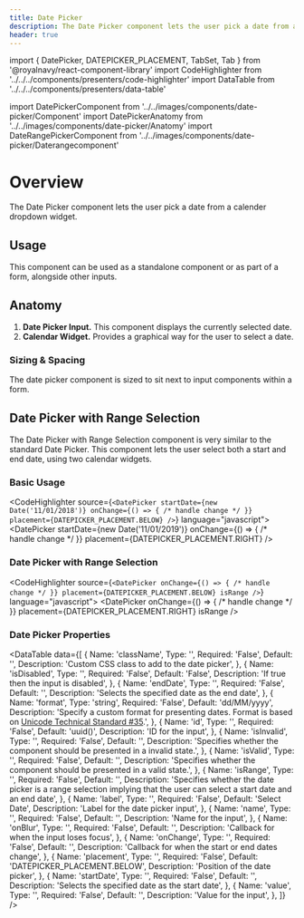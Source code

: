 ```yaml
---
title: Date Picker
description: The Date Picker component lets the user pick a date from a calender dropdown widget.
header: true
---
```


import { DatePicker, DATEPICKER_PLACEMENT, TabSet, Tab } from '@royalnavy/react-component-library'
import CodeHighlighter from '../../../components/presenters/code-highlighter'
import DataTable from '../../../components/presenters/data-table'

import DatePickerComponent from '../../images/components/date-picker/Component'
import DatePickerAnatomy from '../../images/components/date-picker/Anatomy'
import DateRangePickerComponent from '../../images/components/date-picker/Daterangecomponent'

# Overview
The Date Picker component lets the user pick a date from a calender dropdown widget.

<DatePickerComponent />

## Usage
This component can be used as a standalone component or as part of a form, alongside other inputs.

<TabSet>
<Tab title="Design">

## Anatomy

<DatePickerAnatomy />

1. **Date Picker Input.** This component displays the currently selected date.
2. **Calendar Widget.** Provides a graphical way for the user to select a date.

### Sizing & Spacing
The date picker component is sized to sit next to input components within a form.


## Date Picker with Range Selection


The Date Picker with Range Selection component is very similar to the standard Date Picker. This component lets the user select both a start and end date, using two calendar widgets.

<DateRangePickerComponent />

</Tab>

<Tab title="Develop">

### Basic Usage
<CodeHighlighter source={`<DatePicker
  startDate={new Date('11/01/2018')}
  onChange={() => { /* handle change */ }}
  placement={DATEPICKER_PLACEMENT.BELOW}
/>`} language="javascript">
<DatePicker
  startDate={new Date('11/01/2019')}
  onChange={() => { /* handle change */ }}
  placement={DATEPICKER_PLACEMENT.RIGHT}
/>
</CodeHighlighter>

### Date Picker with Range Selection
<CodeHighlighter source={`<DatePicker
  onChange={() => { /* handle change */ }}
  placement={DATEPICKER_PLACEMENT.BELOW}
  isRange
/>`} language="javascript">
<DatePicker
  onChange={() => { /* handle change */ }}
  placement={DATEPICKER_PLACEMENT.RIGHT}
  isRange
/>
</CodeHighlighter>

### Date Picker Properties
<DataTable data={[
  {
    Name: 'className',
    Type: '',
    Required: 'False',
    Default: '',
    Description: 'Custom CSS class to add to the date picker',
  },
  {
    Name: 'isDisabled',
    Type: '',
    Required: 'False',
    Default: 'False',
    Description: 'If true then the input is disabled',
  },
  {
    Name: 'endDate',
    Type: '',
    Required: 'False',
    Default: '',
    Description: 'Selects the specified date as the end date',
  },
  {
    Name: 'format',
    Type: 'string',
    Required: 'False',
    Default: 'dd/MM/yyyy',
    Description: 'Specify a custom format for presenting dates. Format is based on <a href="https://www.unicode.org/reports/tr35/tr35-dates.html#Date_Field_Symbol_Table" target="_blank">Unicode Technical Standard #35</a>.',
  },
  {
    Name: 'id',
    Type: '',
    Required: 'False',
    Default: 'uuid()',
    Description: 'ID for the input',
  },
  {
    Name: 'isInvalid',
    Type: '',
    Required: 'False',
    Default: '',
    Description: 'Specifies whether the component should be presented in a invalid state.',
  },
  {
    Name: 'isValid',
    Type: '',
    Required: 'False',
    Default: '',
    Description: 'Specifies whether the component should be presented in a valid state.',
  },
  {
    Name: 'isRange',
    Type: '',
    Required: 'False',
    Default: '',
    Description: 'Specifies whether the date picker is a range selection implying that the user can select a start date and an end date',
  },
  {
    Name: 'label',
    Type: '',
    Required: 'False',
    Default: 'Select Date',
    Description: 'Label for the date picker input',
  },
  {
    Name: 'name',
    Type: '',
    Required: 'False',
    Default: '',
    Description: 'Name for the input',
  },
  {
    Name: 'onBlur',
    Type: '',
    Required: 'False',
    Default: '',
    Description: 'Callback for when the input loses focus',
  },
  {
    Name: 'onChange',
    Type: '',
    Required: 'False',
    Default: '',
    Description: 'Callback for when the start or end dates change',
  },
  {
    Name: 'placement',
    Type: '',
    Required: 'False',
    Default: 'DATEPICKER_PLACEMENT.BELOW',
    Description: 'Position of the date picker',
  },
  {
    Name: 'startDate',
    Type: '',
    Required: 'False',
    Default: '',
    Description: 'Selects the specified date as the start date',
  },
  {
    Name: 'value',
    Type: '',
    Required: 'False',
    Default: '',
    Description: 'Value for the input',
  },
]} />

</Tab>
</TabSet>
